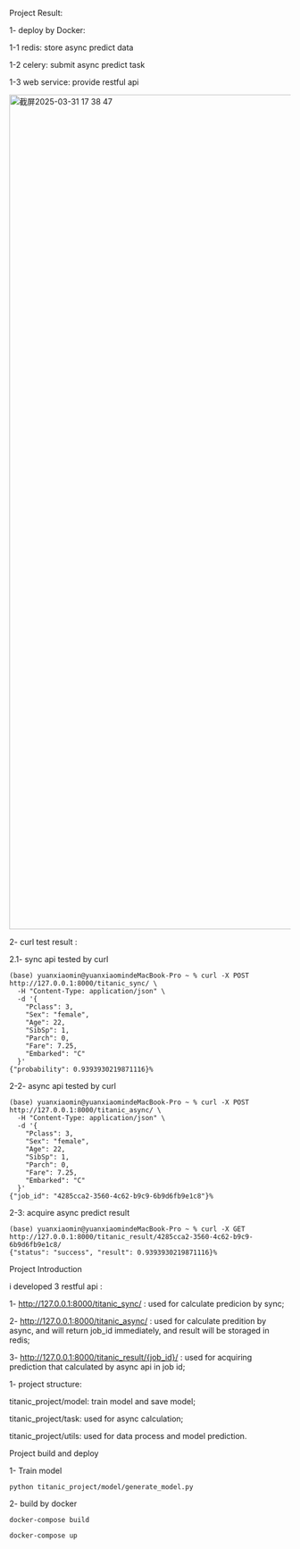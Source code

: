 Project Result:



1- deploy by Docker:

  1-1 redis: store async predict data 
  
  1-2 celery: submit async predict task
  
  1-3 web service: provide restful api 

<img width="1495" alt="截屏2025-03-31 17 38 47" src="https://github.com/user-attachments/assets/211ac311-fd06-4cca-a014-ec955cffa67e" />

2- curl test result :


 2.1- sync api tested by curl 
```
(base) yuanxiaomin@yuanxiaomindeMacBook-Pro ~ % curl -X POST http://127.0.0.1:8000/titanic_sync/ \ 
  -H "Content-Type: application/json" \
  -d '{
    "Pclass": 3,
    "Sex": "female",
    "Age": 22,
    "SibSp": 1,
    "Parch": 0,
    "Fare": 7.25,
    "Embarked": "C"
  }'
{"probability": 0.9393930219871116}% 

```

  2-2-  async api tested by curl 
  
```
(base) yuanxiaomin@yuanxiaomindeMacBook-Pro ~ % curl -X POST http://127.0.0.1:8000/titanic_async/ \
  -H "Content-Type: application/json" \
  -d '{
    "Pclass": 3,
    "Sex": "female",
    "Age": 22,
    "SibSp": 1,
    "Parch": 0,
    "Fare": 7.25,
    "Embarked": "C"
  }'
{"job_id": "4285cca2-3560-4c62-b9c9-6b9d6fb9e1c8"}%
```

2-3: acquire async predict result 
  ```
(base) yuanxiaomin@yuanxiaomindeMacBook-Pro ~ % curl -X GET http://127.0.0.1:8000/titanic_result/4285cca2-3560-4c62-b9c9-6b9d6fb9e1c8/
{"status": "success", "result": 0.9393930219871116}% 
  ```



Project Introduction 


 i developed 3 restful api :
 
 1- http://127.0.0.1:8000/titanic_sync/    : used for calculate predicion by sync;
 
 2- http://127.0.0.1:8000/titanic_async/   : used for calculate predition by async, and will return job_id immediately, and result will be storaged in redis;
 
 3- http://127.0.0.1:8000/titanic_result/{job_id}/ : used for acquiring prediction that calculated by async api in job id;

 

1- project structure:

titanic_project/model: train model and save model;

titanic_project/task:  used for async calculation;

titanic_project/utils: used for data process and model prediction.




Project build and deploy

1- Train model

```
python titanic_project/model/generate_model.py
```

2- build by docker
```
docker-compose build

docker-compose up
```


